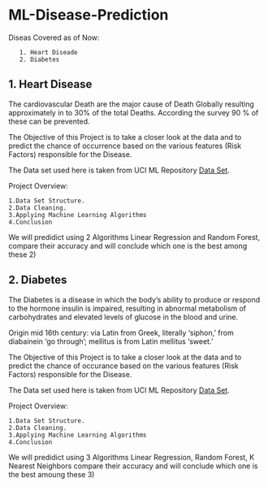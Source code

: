 # ML-Disease-Prediction
Diseas Covered as of Now:
       
       1. Heart Diseade
       2. Diabetes
        
## 1. Heart Disease

The cardiovascular Death are the major cause of Death Globally resulting approximately in to 30% of the total Deaths. According the survey 90 % of these can be prevented.

The Objective of this Project is to take a closer look at the data and to predict the chance of occurrence based on the various features (Risk Factors) responsible for the Disease.

The Data set used here is taken from UCI ML Repository [Data Set](http://archive.ics.uci.edu/ml/datasets/Heart+Disease).

Project Overview:

    1.Data Set Structure.
    2.Data Cleaning.
    3.Applying Machine Learning Algorithms
    4.Conclusion
    
We will predidict using 2 Algorithms Linear Regression and Random Forest, compare their accuracy and will conclude which one is the best among these 2)

## 2. Diabetes

The Diabetes is a disease in which the body’s ability to produce or respond to the hormone insulin is impaired, resulting in abnormal metabolism of carbohydrates and elevated levels of glucose in the blood and urine.

Origin mid 16th century: via Latin from Greek, literally ‘siphon,’ from diabainein ‘go through’; mellitus is from Latin mellitus ‘sweet.’

The Objective of this Project is to take a closer look at the data and to predict the chance of occurance based on the various features (Risk Factors) responsible for the Disease.

The Data set used here is taken from UCI ML Repository [Data Set](http://archive.ics.uci.edu/ml/datasets/).

Project Overview:

    1.Data Set Structure.
    2.Data Cleaning.
    3.Applying Machine Learning Algorithms
    4.Conclusion

We will predidict using 3 Algorithms Linear Regression, Random Forest, K Nearest Neighbors compare their accuracy and will conclude which one is the best amoung these 3)

